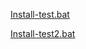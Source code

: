 [Install-test.bat](https://github.com/amd64fox/Test/releases/download/1/Install-test.bat)

[Install-test2.bat](https://cutt.ly/mErouLv)

